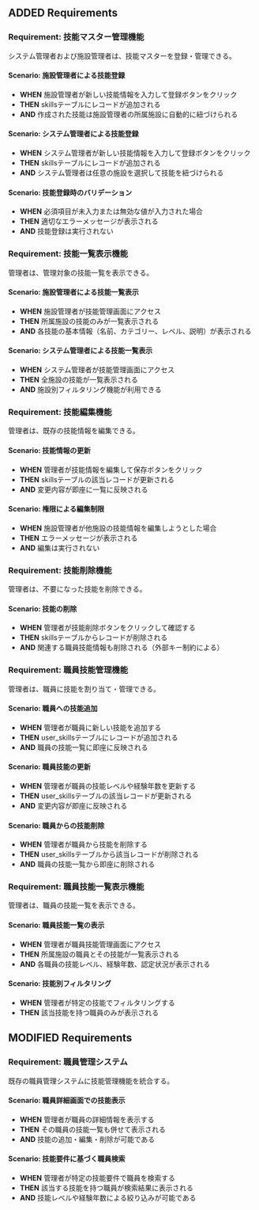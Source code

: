 ## ADDED Requirements

### Requirement: 技能マスター管理機能

システム管理者および施設管理者は、技能マスターを登録・管理できる。

#### Scenario: 施設管理者による技能登録

- **WHEN** 施設管理者が新しい技能情報を入力して登録ボタンをクリック
- **THEN** skillsテーブルにレコードが追加される
- **AND** 作成された技能は施設管理者の所属施設に自動的に紐づけられる

#### Scenario: システム管理者による技能登録

- **WHEN** システム管理者が新しい技能情報を入力して登録ボタンをクリック
- **THEN** skillsテーブルにレコードが追加される
- **AND** システム管理者は任意の施設を選択して技能を紐づけられる

#### Scenario: 技能登録時のバリデーション

- **WHEN** 必須項目が未入力または無効な値が入力された場合
- **THEN** 適切なエラーメッセージが表示される
- **AND** 技能登録は実行されない

### Requirement: 技能一覧表示機能

管理者は、管理対象の技能一覧を表示できる。

#### Scenario: 施設管理者による技能一覧表示

- **WHEN** 施設管理者が技能管理画面にアクセス
- **THEN** 所属施設の技能のみが一覧表示される
- **AND** 各技能の基本情報（名前、カテゴリー、レベル、説明）が表示される

#### Scenario: システム管理者による技能一覧表示

- **WHEN** システム管理者が技能管理画面にアクセス
- **THEN** 全施設の技能が一覧表示される
- **AND** 施設別フィルタリング機能が利用できる

### Requirement: 技能編集機能

管理者は、既存の技能情報を編集できる。

#### Scenario: 技能情報の更新

- **WHEN** 管理者が技能情報を編集して保存ボタンをクリック
- **THEN** skillsテーブルの該当レコードが更新される
- **AND** 変更内容が即座に一覧に反映される

#### Scenario: 権限による編集制限

- **WHEN** 施設管理者が他施設の技能情報を編集しようとした場合
- **THEN** エラーメッセージが表示される
- **AND** 編集は実行されない

### Requirement: 技能削除機能

管理者は、不要になった技能を削除できる。

#### Scenario: 技能の削除

- **WHEN** 管理者が技能削除ボタンをクリックして確認する
- **THEN** skillsテーブルからレコードが削除される
- **AND** 関連する職員技能情報も削除される（外部キー制約による）

### Requirement: 職員技能管理機能

管理者は、職員に技能を割り当て・管理できる。

#### Scenario: 職員への技能追加

- **WHEN** 管理者が職員に新しい技能を追加する
- **THEN** user_skillsテーブルにレコードが追加される
- **AND** 職員の技能一覧に即座に反映される

#### Scenario: 職員技能の更新

- **WHEN** 管理者が職員の技能レベルや経験年数を更新する
- **THEN** user_skillsテーブルの該当レコードが更新される
- **AND** 変更内容が即座に反映される

#### Scenario: 職員からの技能削除

- **WHEN** 管理者が職員から技能を削除する
- **THEN** user_skillsテーブルから該当レコードが削除される
- **AND** 職員の技能一覧から即座に削除される

### Requirement: 職員技能一覧表示機能

管理者は、職員の技能一覧を表示できる。

#### Scenario: 職員技能一覧の表示

- **WHEN** 管理者が職員技能管理画面にアクセス
- **THEN** 所属施設の職員とその技能が一覧表示される
- **AND** 各職員の技能レベル、経験年数、認定状況が表示される

#### Scenario: 技能別フィルタリング

- **WHEN** 管理者が特定の技能でフィルタリングする
- **THEN** 該当技能を持つ職員のみが表示される

## MODIFIED Requirements

### Requirement: 職員管理システム

既存の職員管理システムに技能管理機能を統合する。

#### Scenario: 職員詳細画面での技能表示

- **WHEN** 管理者が職員の詳細情報を表示する
- **THEN** その職員の技能一覧も併せて表示される
- **AND** 技能の追加・編集・削除が可能である

#### Scenario: 技能要件に基づく職員検索

- **WHEN** 管理者が特定の技能要件で職員を検索する
- **THEN** 該当する技能を持つ職員が検索結果に表示される
- **AND** 技能レベルや経験年数による絞り込みが可能である
